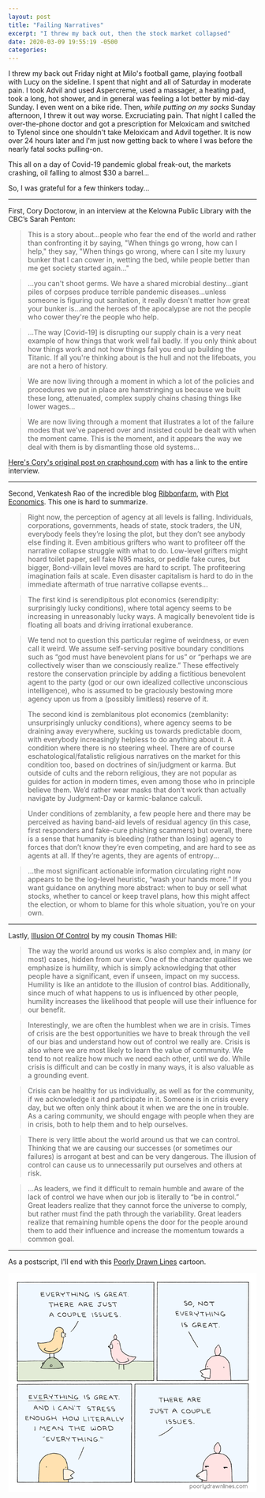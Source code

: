 ```yaml
---
layout: post
title: "Failing Narratives"
excerpt: "I threw my back out, then the stock market collapsed"
date: 2020-03-09 19:55:19 -0500
categories: 
---
```


I threw my back out Friday night at Milo's football game, playing football with Lucy on the sideline. I spent that night and all of Saturday in moderate pain. I took Advil and used Aspercreme, used a massager, a heating pad, took a long, hot shower, and in general was feeling a lot better by mid-day Sunday. I even went on a bike ride. Then, _while putting on my socks_ Sunday afternoon, I threw it out way worse. Excruciating pain. That night I called the over-the-phone doctor and got a prescription for Meloxicam and switched to Tylenol since one shouldn't take Meloxicam and Advil together. It is now over 24 hours later and I'm just now getting back to where I was before the nearly fatal socks pulling-on.

This all on a day of Covid-19 pandemic global freak-out, the markets crashing, oil falling to almost $30 a barrel...

So, I was grateful for a few thinkers today...

--- 

First, Cory Doctorow, in an interview at the Kelowna Public Library with the CBC’s Sarah Penton:

> This is a story about...people who fear the end of the world and rather than confronting it by saying, "When things go wrong, how can I help," they say, "When things go wrong, where can I site my luxury bunker that I can cower in, wetting the bed, while people better than me get society started again..."

> ...you can't shoot germs. We have a shared microbial destiny...giant piles of corpses produce terrible pandemic diseases...unless someone is figuring out sanitation, it really doesn't matter how great your bunker is...and the heroes of the apocalypse are not the people who cower they're the people who help.

> ...The way [Covid-19] is disrupting our supply chain is a very neat example of how things that work well fail badly. If you only think about how things work and not how things fail you end up building the Titanic. If all you're thinking about is the hull and not the lifeboats, you are not a hero of history. 

> We are now living through a moment in which a lot of the policies and procedures we put in place are hamstringing us because we built these long, attenuated, complex supply chains chasing things like lower wages...

> We are now living through a moment that illustrates a lot of the failure modes that we've papered over and insisted could be dealt with when the moment came. This is the moment, and it appears the way we deal with them is by dismantling those old systems...

[Here's Cory's original post on craphound.com](https://craphound.com/podcast/2020/03/06/audio-from-the-kelowna-canada-reads-event-with-sarah-penton) with has a link to the entire interview.

---

Second, Venkatesh Rao of the incredible blog [Ribbonfarm](https://www.ribbonfarm.com/), with [Plot Economics](https://www.ribbonfarm.com/2020/03/09/plot-economics/). This one is hard to summarize.

> Right now, the perception of agency at all levels is falling. Individuals, corporations, governments, heads of state, stock traders, the UN, everybody feels they’re losing the plot, but they don’t see anybody else finding it. Even ambitious grifters who want to profiteer off the narrative collapse struggle with what to do. Low-level grifters might hoard toilet paper, sell fake N95 masks, or peddle fake cures, but bigger, Bond-villain level moves are hard to script. The profiteering imagination fails at scale. Even disaster capitalism is hard to do in the immediate aftermath of true narrative collapse events...

> The first kind is serendipitous plot economics (serendipity: surprisingly lucky conditions), where total agency seems to be increasing in unreasonably lucky ways. A magically benevolent tide is floating all boats and driving irrational exuberance.

> We tend not to question this particular regime of weirdness, or even call it weird. We assume self-serving positive boundary conditions such as “god must have benevolent plans for us” or “perhaps we are collectively wiser than we consciously realize.” These effectively restore the conservation principle by adding a fictitious benevolent agent to the party (god or our own idealized collective unconscious intelligence), who is assumed to be graciously bestowing more agency upon us from a (possibly limitless) reserve of it.

> The second kind is zemblanitous plot economics (zemblanity: unsurprisingly unlucky conditions), where agency seems to be draining away everywhere, sucking us towards predictable doom, with everybody increasingly helpless to do anything about it. A condition where there is no steering wheel. There are of course eschatological/fatalistic religious narratives on the market for this condition too, based on doctrines of sin/judgment or karma. But outside of cults and the reborn religious, they are not popular as guides for action in modern times, even among those who in principle believe them. We’d rather wear masks that don’t work than actually navigate by Judgment-Day or karmic-balance calculi.

> Under conditions of zemblanity, a few people here and there may be perceived as having band-aid levels of residual agency (in this case, first responders and fake-cure phishing scammers) but overall, there is a sense that humanity is bleeding (rather than losing) agency to forces that don’t know they’re even competing, and are hard to see as agents at all. If they’re agents, they are agents of entropy...

> ...the most significant actionable information circulating right now appears to be the log-level heuristic, “wash your hands more.” If you want guidance on anything more abstract: when to buy or sell what stocks, whether to cancel or keep travel plans, how this might affect the election, or whom to blame for this whole situation, you’re on your own. 

---

Lastly, [Illusion Of Control](http://www.recoveringleadership.com/?p=1016) by my cousin Thomas Hill:

> The way the world around us works is also complex and, in many (or most) cases, hidden from our view. One of the character qualities we emphasize is humility, which is simply acknowledging that other people have a significant, even if unseen, impact on my success. Humility is like an antidote to the illusion of control bias. Additionally, since much of what happens to us is influenced by other people, humility increases the likelihood that people will use their influence for our benefit.

> Interestingly, we are often the humblest when we are in crisis. Times of crisis are the best opportunities we have to break through the veil of our bias and understand how out of control we really are. Crisis is also where we are most likely to learn the value of community. We tend to not realize how much we need each other, until we do. While crisis is difficult and can be costly in many ways, it is also valuable as a grounding event.

> Crisis can be healthy for us individually, as well as for the community, if we acknowledge it and participate in it. Someone is in crisis every day, but we often only think about it when we are the one in trouble. As a caring community, we should engage with people when they are in crisis, both to help them and to help ourselves.

> There is very little about the world around us that we can control. Thinking that we are causing our successes (or sometimes our failures) is arrogant at best and can be very dangerous. The illusion of control can cause us to unnecessarily put ourselves and others at risk.

> ...As leaders, we find it difficult to remain humble and aware of the lack of control we have when our job is literally to “be in control.” Great leaders realize that they cannot force the universe to comply, but rather must find the path through the variability. Great leaders realize that remaining humble opens the door for the people around them to add their influence and increase the momentum towards a common goal. 

---

As a postscript, I'll end with this [Poorly Drawn Lines](http://www.poorlydrawnlines.com/) cartoon.

![](/assets/2020/03/pdl.png)